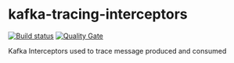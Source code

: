 # kafka-tracing-interceptors

[![Build status](https://travis-ci.org/GuillaumeWaignier/kafka-tracing-interceptors.svg?branch=master)](https://travis-ci.org/GuillaumeWaignier/kafka-tracing-interceptors) [![Quality Gate](https://sonarcloud.io/api/project_badges/measure?project=GuillaumeWaignier_kafka-tracing-interceptors&metric=alert_status)](https://sonarcloud.io/dashboard?id=GuillaumeWaignier_kafka-tracing-interceptors)

Kafka Interceptors used to trace message produced and consumed
